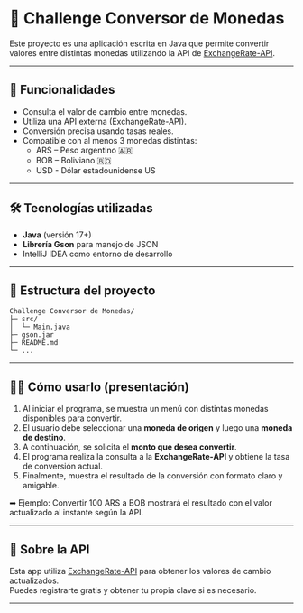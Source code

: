 # 💱 Challenge Conversor de Monedas

Este proyecto es una aplicación escrita en Java que permite convertir valores entre distintas monedas utilizando la API de [ExchangeRate-API](https://www.exchangerate-api.com/).

---

## 🧠 Funcionalidades

- Consulta el valor de cambio entre monedas.
- Utiliza una API externa (ExchangeRate-API).
- Conversión precisa usando tasas reales.
- Compatible con al menos 3 monedas distintas:
  - ARS – Peso argentino 🇦🇷  
  - BOB – Boliviano 🇧🇴  
  - USD - Dólar estadounidense US

---

## 🛠 Tecnologías utilizadas

- **Java** (versión 17+)
- **Librería Gson** para manejo de JSON
- IntelliJ IDEA como entorno de desarrollo

---

## 📂 Estructura del proyecto

```
Challenge Conversor de Monedas/
├─ src/
│  └─ Main.java
├─ gson.jar
├─ README.md
└─ ...
```

---

## 🧑‍💻 Cómo usarlo (presentación)

1. Al iniciar el programa, se muestra un menú con distintas monedas disponibles para convertir.
2. El usuario debe seleccionar una **moneda de origen** y luego una **moneda de destino**.
3. A continuación, se solicita el **monto que desea convertir**.
4. El programa realiza la consulta a la **ExchangeRate-API** y obtiene la tasa de conversión actual.
5. Finalmente, muestra el resultado de la conversión con formato claro y amigable.

➡ Ejemplo: Convertir 100 ARS a BOB mostrará el resultado con el valor actualizado al instante según la API.

---

## 🔌 Sobre la API

Esta app utiliza [ExchangeRate-API](https://www.exchangerate-api.com/) para obtener los valores de cambio actualizados.  
Puedes registrarte gratis y obtener tu propia clave si es necesario.

---

